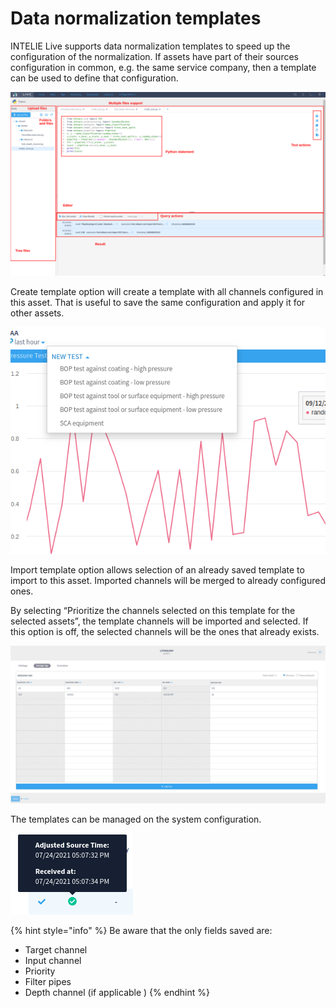 # Data normalization templates

INTELIE Live supports data normalization templates to speed up the configuration of the normalization. If assets have part of their sources configuration in common, e.g. the same service company, then a template can be used to define that configuration.

![Buttons to create a template from an asset and import a template into an asset.](<../../.gitbook/assets/image (322).png>)

Create template option will create a template with all channels configured in this asset. That is useful to save the same configuration and apply it for other assets.&#x20;

![Create template by asset example (checked rows will be included on saved template)](<../../.gitbook/assets/image (393).png>)

Import template option allows selection of an already saved template to import to this asset. Imported channels will be merged to already configured ones.

By selecting “Prioritize the channels selected on this template for the selected assets”, the template channels will be imported and selected. If this option is off, the selected channels will be the ones that already exists.

![](<../../.gitbook/assets/image (433).png>)

The templates can be managed on the system configuration.

![Example of templates configuration](<../../.gitbook/assets/image (295).png>)

{% hint style="info" %}
Be aware that the only fields saved are:&#x20;

* Target channel
* Input channel
* Priority
* Filter pipes
* Depth channel (if applicable )
{% endhint %}


